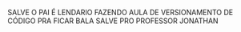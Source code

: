 SALVE O PAI É LENDARIO
FAZENDO AULA DE VERSIONAMENTO DE CÓDIGO PRA FICAR BALA
SALVE PRO PROFESSOR JONATHAN
